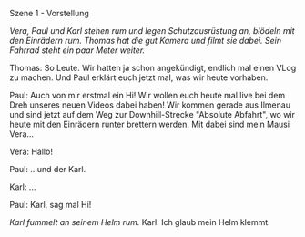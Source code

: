 Szene 1 - Vorstellung

*Vera, Paul und Karl stehen rum und legen Schutzausrüstung an, blödeln mit den Einrädern rum.
Thomas hat die gut Kamera und filmt sie dabei. Sein Fahrrad steht ein paar Meter weiter.*

Thomas: So Leute. Wir hatten ja schon angekündigt, endlich mal einen VLog zu machen.
Und Paul erklärt euch jetzt mal, was wir heute vorhaben.

Paul: Auch von mir erstmal ein Hi! Wir wollen euch heute mal live bei dem Dreh unseres neuen Videos dabei haben!
Wir kommen gerade aus Ilmenau und sind jetzt auf dem Weg zur Downhill-Strecke "Absolute Abfahrt",
wo wir heute mit den Einrädern runter brettern werden. Mit dabei sind mein Mausi Vera...

Vera: Hallo!

Paul: ...und der Karl.

Karl: ...

Paul: Karl, sag mal Hi!

*Karl fummelt an seinem Helm rum.*
Karl: Ich glaub mein Helm klemmt.
